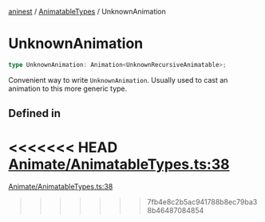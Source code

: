 [aninest](../../index.md) / [AnimatableTypes](../index.md) / UnknownAnimation

# UnknownAnimation

```ts
type UnknownAnimation: Animation<UnknownRecursiveAnimatable>;
```

Convenient way to write `UnknownAnimation`.
Usually used to cast an animation to this more generic type.

## Defined in

<<<<<<< HEAD
[Animate/AnimatableTypes.ts:38](https://github.com/zphrs/aninest/tree//core/src/Animate/AnimatableTypes.ts#L38)
=======
[Animate/AnimatableTypes.ts:38](https://github.com/zphrs/aninest/blob/37209a6/src/Animate/AnimatableTypes.ts#L38)
>>>>>>> 7fb4e8c2b5ac941788b8ec79ba38b46487084854
